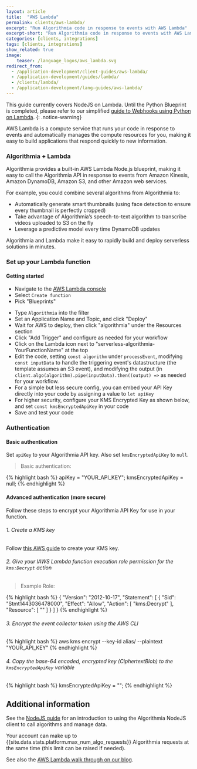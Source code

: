 ```yaml
---
layout: article
title:  "AWS Lambda"
permalink: clients/aws-lambda/
excerpt: "Run Algorithmia code in response to events with AWS Lambda"
excerpt-short: "Run Algorithmia code in response to events with AWS Lambda"
categories: [clients, integrations]
tags: [clients, integrations]
show_related: true
image:
    teaser: /language_logos/aws_lambda.svg
redirect_from:
  - /application-development/client-guides/aws-lambda/
  - /application-development/guides/lambda/
  - /clients/lambda/
  - /application-development/lang-guides/aws-lambda/
---
```


This guide currently covers NodeJS on Lambda. Until the Python Blueprint is completed, please refer to our simplified [guide to Webhooks using Python on Lambda]({{site.baseurl}}/integrations/webhooks/#python--aws-lambda-example).
{: .notice-warning}

AWS Lambda is a compute service that runs your code in response to events and automatically manages the compute resources for you,
making it easy to build applications that respond quickly to new information.

### Algorithmia + Lambda

Algorithmia provides a built-in AWS Lambda Node.js blueprint, making it easy to call the Algorithmia API in response to events from Amazon Kinesis, Amazon DynamoDB, Amazon S3, and other Amazon web services.

For example, you could combine several algorithms from Algorithmia to:

* Automatically generate smart thumbnails (using face detection to ensure every thumbnail is perfectly cropped)
* Take advantage of Algorithmia’s speech-to-text algorithm to transcribe videos uploaded to S3 on the fly
* Leverage a predictive model every time DynamoDB updates

Algorithmia and Lambda make it easy to rapidly build and deploy serverless solutions in minutes.

### Set up your Lambda function

#### Getting started

* Navigate to the [AWS Lambda console](https://console.aws.amazon.com/lambda/home)
* Select `Create function`
* Pick "Blueprints"
<!-- "Browse serverless app repository" -->
* Type `Algorithmia` into the filter
* Set an Application Name and Topic, and click "Deploy"
* Wait for AWS to deploy, then click "algorithmia" under the Resources section
* Click "Add Trigger" and configure as needed for your workflow
* Click on the Lambda icon next to "serverless-algorithmia-YourFunctionName" at the top
* Edit the code, setting `const algorithm` under `processEvent`, modifying `const inputData` to handle the triggering event's datastructure (the template assumes an S3 event), and modifying the output (in `client.algo(algorithm).pipe(inputData).then((output) =>` as needed for your workflow.
* For a simple but less secure config, you can embed your API Key directly into your code by assigning a value to `let apiKey`
* For higher security, configure your KMS Encrypted Key as shown below, and set `const kmsEncryptedApiKey` in your code
* Save and test your code

### Authentication

#### Basic authentication

Set `apiKey` to your Algorithmia API key.
Also set `kmsEncryptedApiKey` to `null`.

> Basic authentication:

{% highlight bash %}
apiKey = "YOUR_API_KEY";
kmsEncryptedApiKey =  null;
{% endhighlight %}

#### Advanced authentication (more secure)

Follow these steps to encrypt your Algorithmia API Key for use in your function.

###### 1. Create a KMS key

Follow [this AWS guide](http://docs.aws.amazon.com/kms/latest/developerguide/create-keys.html) to create your KMS key.

###### 2. Give your lAWS Lambda function execution role permission for the `kms:Decrypt` action

> Example Role:

{% highlight bash %}
{
    "Version": "2012-10-17",
    "Statement": [
    {
        "Sid": "Stmt1443036478000",
        "Effect": "Allow",
        "Action": [
            "kms:Decrypt"
        ],
        "Resource": [
            "<your KMS key ARN>"
        ]
    }
    ]
}
{% endhighlight %}

###### 3. Encrypt the event collector token using the AWS CLI

{% highlight bash %}
aws kms encrypt --key-id alias/<KMS key name> --plaintext "YOUR_API_KEY"
{% endhighlight %}

###### 4. Copy the base-64 encoded, encrypted key (CiphertextBlob) to the `kmsEncryptedApiKey` variable

{% highlight bash %}
kmsEncryptedApiKey = "<kmsEncryptedApiKey>";
{% endhighlight %}


## Additional information

See the [NodeJS guide](../node) for an introduction to using the Algorithmia NodeJS client to call algorithms and manage data.

Your account can make up to {{site.data.stats.platform.max_num_algo_requests}} Algorithmia requests at the same time (this limit <a onclick="Intercom('show')">can be raised</a> if needed).

See also the [AWS Lambda walk through on our blog](https://algorithmia.com/blog/post/133832621114/get-started-building-intelligent-serverless-apps).
